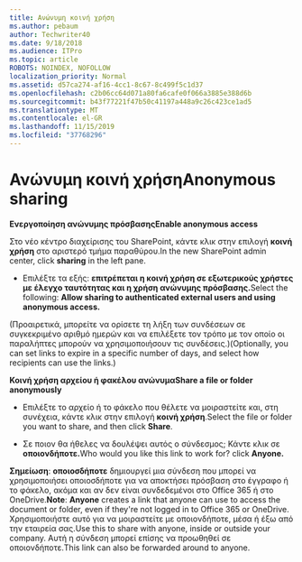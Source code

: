 ```yaml
---
title: Ανώνυμη κοινή χρήση
ms.author: pebaum
author: Techwriter40
ms.date: 9/18/2018
ms.audience: ITPro
ms.topic: article
ROBOTS: NOINDEX, NOFOLLOW
localization_priority: Normal
ms.assetid: d57ca274-af16-4cc1-8c67-8c499f5c1d37
ms.openlocfilehash: c2b06cc64d071a80fa6cafe0f066a3885e388d6b
ms.sourcegitcommit: b43f77221f47b50c41197a448a9c26c423ce1ad5
ms.translationtype: MT
ms.contentlocale: el-GR
ms.lasthandoff: 11/15/2019
ms.locfileid: "37768296"
---
```

# <a name="anonymous-sharing"></a><span data-ttu-id="a0d6c-102">Ανώνυμη κοινή χρήση</span><span class="sxs-lookup"><span data-stu-id="a0d6c-102">Anonymous sharing</span></span>

 <span data-ttu-id="a0d6c-103">**Ενεργοποίηση ανώνυμης πρόσβασης**</span><span class="sxs-lookup"><span data-stu-id="a0d6c-103">**Enable anonymous access**</span></span>
  
<span data-ttu-id="a0d6c-104">Στο νέο κέντρο διαχείρισης του SharePoint, κάντε κλικ στην επιλογή **κοινή χρήση** στο αριστερό τμήμα παραθύρου.</span><span class="sxs-lookup"><span data-stu-id="a0d6c-104">In the new SharePoint admin center, click **sharing** in the left pane.</span></span> 
  
- <span data-ttu-id="a0d6c-105">Επιλέξτε τα εξής: **επιτρέπεται η κοινή χρήση σε εξωτερικούς χρήστες με έλεγχο ταυτότητας και η χρήση ανώνυμης πρόσβασης.**</span><span class="sxs-lookup"><span data-stu-id="a0d6c-105">Select the following: **Allow sharing to authenticated external users and using anonymous access.**</span></span>
  
<span data-ttu-id="a0d6c-106">(Προαιρετικά, μπορείτε να ορίσετε τη λήξη των συνδέσεων σε συγκεκριμένο αριθμό ημερών και να επιλέξετε τον τρόπο με τον οποίο οι παραλήπτες μπορούν να χρησιμοποιήσουν τις συνδέσεις.)</span><span class="sxs-lookup"><span data-stu-id="a0d6c-106">(Optionally, you can set links to expire in a specific number of days, and select how recipients can use the links.)</span></span>
    
 <span data-ttu-id="a0d6c-107">**Κοινή χρήση αρχείου ή φακέλου ανώνυμα**</span><span class="sxs-lookup"><span data-stu-id="a0d6c-107">**Share a file or folder anonymously**</span></span>
  
- <span data-ttu-id="a0d6c-108">Επιλέξτε το αρχείο ή το φάκελο που θέλετε να μοιραστείτε και, στη συνέχεια, κάντε κλικ στην επιλογή **κοινή χρήση**.</span><span class="sxs-lookup"><span data-stu-id="a0d6c-108">Select the file or folder you want to share, and then click **Share**.</span></span> 
    
- <span data-ttu-id="a0d6c-109">Σε ποιον θα ήθελες να δουλέψει αυτός ο σύνδεσμος; Κάντε κλικ σε **οποιονδήποτε.**</span><span class="sxs-lookup"><span data-stu-id="a0d6c-109">Who would you like this link to work for? click **Anyone.**</span></span>
  
 <span data-ttu-id="a0d6c-110">**Σημείωση**: **οποιοσδήποτε** δημιουργεί μια σύνδεση που μπορεί να χρησιμοποιήσει οποιοσδήποτε για να αποκτήσει πρόσβαση στο έγγραφο ή το φάκελο, ακόμα και αν δεν είναι συνδεδεμένοι στο Office 365 ή στο OneDrive.</span><span class="sxs-lookup"><span data-stu-id="a0d6c-110">**Note**: **Anyone** creates a link that anyone can use to access the document or folder, even if they're not logged in to Office 365 or OneDrive.</span></span> <span data-ttu-id="a0d6c-111">Χρησιμοποιήστε αυτό για να μοιραστείτε με οποιονδήποτε, μέσα ή έξω από την εταιρεία σας.</span><span class="sxs-lookup"><span data-stu-id="a0d6c-111">Use this to share with anyone, inside or outside your company.</span></span> <span data-ttu-id="a0d6c-112">Αυτή η σύνδεση μπορεί επίσης να προωθηθεί σε οποιονδήποτε.</span><span class="sxs-lookup"><span data-stu-id="a0d6c-112">This link can also be forwarded around to anyone.</span></span> 
    

